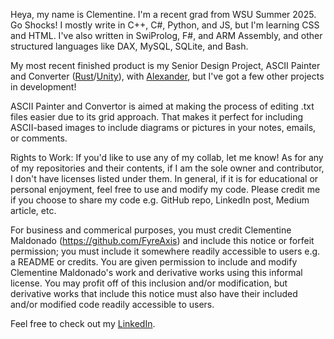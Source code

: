 Heya, my name is Clementine. I'm a recent grad from WSU Summer 2025. Go Shocks!
I mostly write in C++, C#, Python, and JS, but I'm learning CSS and HTML.
I've also written in SwiProlog, F#, and ARM Assembly, 
and other structured languages like DAX, MySQL, SQLite, and Bash.

My most recent finished product is my Senior Design Project, ASCII Painter and Converter ([Rust](https://github.com/Alexander900567/Ascii-Paint-Conv)/[Unity](https://github.com/Alexander900567/Ascii_Conv_Unity)),
with [Alexander](https://github.com/Alexander900567), but I've got a few other
projects in development!

ASCII Painter and Convertor is aimed at making the process of editing .txt files
easier due to its grid approach. That makes it perfect for including
ASCII-based images to include diagrams or pictures in your notes, emails, or
comments.

Rights to Work:
If you'd like to use any of my collab, let me know! As for any of my repositories and their contents,
if I am the sole owner and contributor, I don't have licenses listed under them. In general, if it
is for educational or personal enjoyment, feel free to use and modify my code. Please credit
me if you choose to share my code e.g. GitHub repo, LinkedIn post, Medium article, etc.

For business and commerical purposes, you must credit Clementine Maldonado (https://github.com/FyreAxis)
and include this notice or forfeit permission; you must include it somewhere readily accessible to
users e.g. a README or credits. You are given permission to include and modify Clementine Maldonado's work and 
derivative works using this informal license. You may profit off of this inclusion and/or modification, but
derivative works that include this notice must also have their included and/or modified code readily accessible to users.

Feel free to check out my [LinkedIn](www.linkedin.com/in/clementine-maldonado-14baa330a).

<!---
FyreAxis/FyreAxis is a ✨ special ✨ repository because its `README.md` (this file) appears on your GitHub profile.
You can click the Preview link to take a look at your changes.
--->
